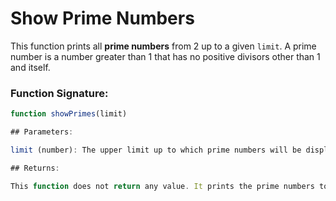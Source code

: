 # Show Prime Numbers

This function prints all **prime numbers** from 2 up to a given `limit`. A prime number is a number greater than 1 that has no positive divisors other than 1 and itself.

### Function Signature:
```javascript
function showPrimes(limit)

## Parameters:

limit (number): The upper limit up to which prime numbers will be displayed. The function will print all prime numbers starting from 2 and up to limit.

## Returns:

This function does not return any value. It prints the prime numbers to the console.